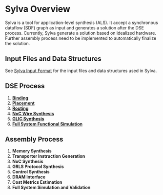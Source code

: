 # Sylva Overview

Sylva is a tool for application-level synthesis (ALS). It accept a synchronous dataflow (SDF) graph as input and generates a solution after the DSE process. Currently, Sylva generate a solution based on idealized hardware. Further assembly process need to be implemented to automatically finalize the solution.

## Input Files and Data Structures

See [Sylva Input Format](../Reference/Input.md) for the input files and data structures used in Sylva.

## DSE Process

1. [**Binding**](Bind.md)
2. [**Placement**](Place.md)
3. [**Routing**](Route.md)
4. [**NoC Wire Synthesis**](Noc.md)
5. [**GLIC Synthesis**](Glic.md)
6. [**Full System Functional Simulation**](Sim.md)

## Assembly Process

1. **Memory Synthesis**
2. **Transporter Instruction Generation**
3. **NoC Synthesis**
4. **GRLS Protocol Synthesis**
5. **Control Synthesis**
6. **DRAM Interface**
7. **Cost Metrics Estimation**
8. **Full System Simulation and Validation**
